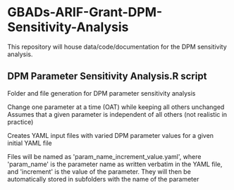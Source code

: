 # GBADs-ARIF-Grant-DPM-Sensitivity-Analysis

This repository will house data/code/documentation for the DPM sensitivity analysis.

## DPM Parameter Sensitivity Analysis.R script

Folder and file generation for DPM parameter sensitivity analysis

Change one parameter at a time (OAT) while keeping all others unchanged
Assumes that a given parameter is independent of all others (not realistic in practice)

Creates YAML input files with varied DPM parameter values for a given initial YAML file

Files will be named as 'param_name_increment_value.yaml', where 'param_name' is the parameter name as written verbatim in the YAML file, and 'increment' 
is the value of the parameter. They will then be automatically stored in subfolders with the name of the parameter

